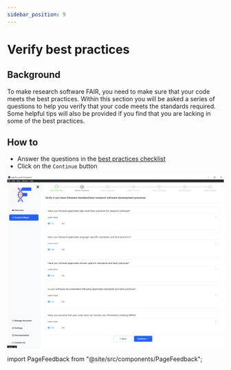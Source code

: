 ```yaml
---
sidebar_position: 9
---
```


# Verify best practices

## Background

To make research software FAIR, you need to make sure that your code meets the best practices. Within this section you will be asked a series of questions to help you verify that your code meets the standards required. Some helpful tips will also be provided if you find that you are lacking in some of the best practices.

## How to

- Answer the questions in the [best practices checklist](/best-practices)
- Click on the `Continue` button

![](./images/reviewStandards.png)

import PageFeedback from "@site/src/components/PageFeedback";

<PageFeedback />
